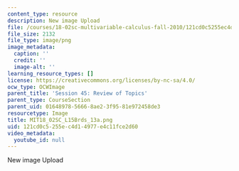 ```yaml
---
content_type: resource
description: New image Upload
file: /courses/18-02sc-multivariable-calculus-fall-2010/121cd0c5255ec4d14977e4c11fce2d60_MIT18_02SC_L15Brds_13a.png
file_size: 2132
file_type: image/png
image_metadata:
  caption: ''
  credit: ''
  image-alt: ''
learning_resource_types: []
license: https://creativecommons.org/licenses/by-nc-sa/4.0/
ocw_type: OCWImage
parent_title: 'Session 45: Review of Topics'
parent_type: CourseSection
parent_uid: 01648978-5666-8ae2-3f95-81e972458de3
resourcetype: Image
title: MIT18_02SC_L15Brds_13a.png
uid: 121cd0c5-255e-c4d1-4977-e4c11fce2d60
video_metadata:
  youtube_id: null
---
```

New image Upload